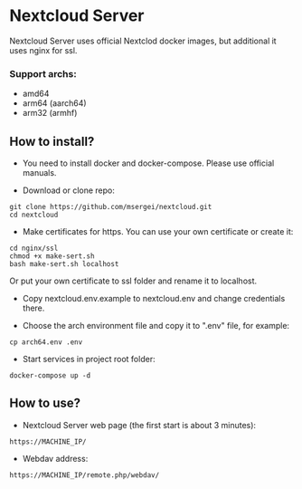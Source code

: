 # Nextcloud Server

Nextcloud Server uses official Nextclod docker images, but additional it uses nginx for ssl.

### Support archs:
- amd64
- arm64 (aarch64)
- arm32 (armhf)

## How to install?

- You need to install docker and docker-compose. Please use official manuals.

- Download or clone repo:
```
git clone https://github.com/msergei/nextcloud.git
cd nextcloud
```

- Make certificates for https. You can use your own certificate or create it:
```
cd nginx/ssl
chmod +x make-sert.sh
bash make-sert.sh localhost
```
Or put your own certificate to ssl folder and rename it to localhost.

- Copy nextcloud.env.example to nextcloud.env and change credentials there.

- Choose the arch environment file and copy it to ".env" file, for example:
```
cp arch64.env .env
```

- Start services in project root folder:
```
docker-compose up -d
```

## How to use?

- Nextcloud Server web page (the first start is about 3 minutes):
```
https://MACHINE_IP/
```

- Webdav address:
```
https://MACHINE_IP/remote.php/webdav/
```
